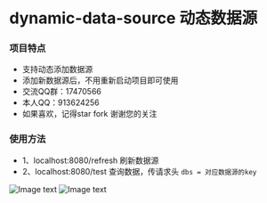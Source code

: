 # dynamic-data-source  动态数据源


### 项目特点
- 支持动态添加数据源
- 添加新数据源后，不用重新启动项目即可使用
- 交流QQ群：17470566
- 本人QQ：913624256
- 如果喜欢，记得star fork 谢谢您的关注



### 使用方法
- 1、localhost:8080/refresh  刷新数据源
- 2、localhost:8080/test     查询数据，传请求头 `dbs = 对应数据源的key`

![Image text](https://github.com/yzcheng90/dynamic-data-source/blob/master/doc/1.png)
![Image text](https://github.com/yzcheng90/dynamic-data-source/blob/master/doc/2.png)
